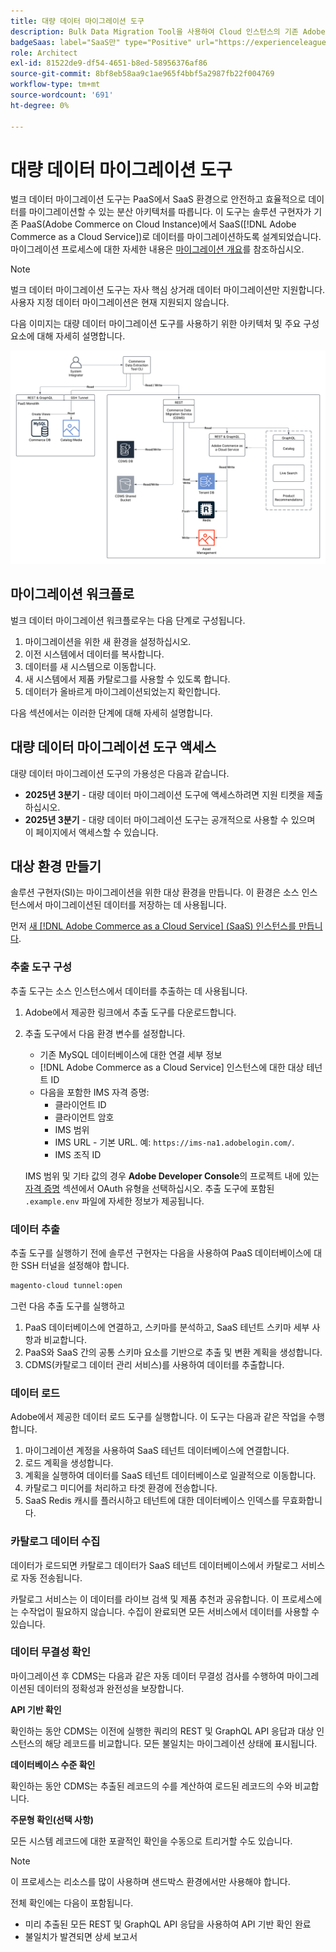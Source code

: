 ```yaml
---
title: 대량 데이터 마이그레이션 도구
description: Bulk Data Migration Tool을 사용하여 Cloud 인스턴스의 기존 Adobe Commerce에서  [!DNL Adobe Commerce as a Cloud Service] (으)로 데이터를 마이그레이션하는 방법에 대해 알아봅니다.
badgeSaas: label="SaaS만" type="Positive" url="https://experienceleague.adobe.com/en/docs/commerce/user-guides/product-solutions" tooltip="Adobe Commerce as a Cloud Service 및 Adobe Commerce Optimizer 프로젝트에만 적용됩니다(Adobe 관리 SaaS 인프라)."
role: Architect
exl-id: 81522de9-df54-4651-b8ed-58956376af86
source-git-commit: 8bf8eb58aa9c1ae965f4bbf5a2987fb22f004769
workflow-type: tm+mt
source-wordcount: '691'
ht-degree: 0%

---
```


# 대량 데이터 마이그레이션 도구

벌크 데이터 마이그레이션 도구는 PaaS에서 SaaS 환경으로 안전하고 효율적으로 데이터를 마이그레이션할 수 있는 분산 아키텍처를 따릅니다. 이 도구는 솔루션 구현자가 기존 PaaS(Adobe Commerce on Cloud Instance)에서 SaaS([!DNL Adobe Commerce as a Cloud Service])로 데이터를 마이그레이션하도록 설계되었습니다. 마이그레이션 프로세스에 대한 자세한 내용은 [마이그레이션 개요](./overview.md)를 참조하십시오.

>[!NOTE]
>
>벌크 데이터 마이그레이션 도구는 자사 핵심 상거래 데이터 마이그레이션만 지원합니다. 사용자 지정 데이터 마이그레이션은 현재 지원되지 않습니다.

다음 이미지는 대량 데이터 마이그레이션 도구를 사용하기 위한 아키텍처 및 주요 구성 요소에 대해 자세히 설명합니다.

![대량 데이터 마이그레이션 도구 아키텍처](../assets/bulk-data-diagram.png)

## 마이그레이션 워크플로

벌크 데이터 마이그레이션 워크플로우는 다음 단계로 구성됩니다.

1. 마이그레이션을 위한 새 환경을 설정하십시오.
1. 이전 시스템에서 데이터를 복사합니다.
1. 데이터를 새 시스템으로 이동합니다.
1. 새 시스템에서 제품 카탈로그를 사용할 수 있도록 합니다.
1. 데이터가 올바르게 마이그레이션되었는지 확인합니다.

다음 섹션에서는 이러한 단계에 대해 자세히 설명합니다.

## 대량 데이터 마이그레이션 도구 액세스

대량 데이터 마이그레이션 도구의 가용성은 다음과 같습니다.

- **2025년 3분기** - 대량 데이터 마이그레이션 도구에 액세스하려면 지원 티켓을 제출하십시오.
- **2025년 3분기** - 대량 데이터 마이그레이션 도구는 공개적으로 사용할 수 있으며 이 페이지에서 액세스할 수 있습니다.

## 대상 환경 만들기

솔루션 구현자(SI)는 마이그레이션을 위한 대상 환경을 만듭니다. 이 환경은 소스 인스턴스에서 마이그레이션된 데이터를 저장하는 데 사용됩니다.

먼저 [새  [!DNL Adobe Commerce as a Cloud Service] (SaaS) 인스턴스를 만듭니다](../getting-started.md#create-an-instance).

### 추출 도구 구성

추출 도구는 소스 인스턴스에서 데이터를 추출하는 데 사용됩니다.

1. Adobe에서 제공한 링크에서 추출 도구를 다운로드합니다.
1. 추출 도구에서 다음 환경 변수를 설정합니다.
   - 기존 MySQL 데이터베이스에 대한 연결 세부 정보
   - [!DNL Adobe Commerce as a Cloud Service] 인스턴스에 대한 대상 테넌트 ID
   - 다음을 포함한 IMS 자격 증명:
      - 클라이언트 ID
      - 클라이언트 암호
      - IMS 범위
      - IMS URL - 기본 URL. 예: `https://ims-na1.adobelogin.com/`.
      - IMS 조직 ID

   IMS 범위 및 기타 값의 경우 **Adobe Developer Console**&#x200B;의 프로젝트 내에 있는 [자격 증명](https://developer.adobe.com/console/) 섹션에서 OAuth 유형을 선택하십시오. 추출 도구에 포함된 `.example.env` 파일에 자세한 정보가 제공됩니다.

### 데이터 추출

추출 도구를 실행하기 전에 솔루션 구현자는 다음을 사용하여 PaaS 데이터베이스에 대한 SSH 터널을 설정해야 합니다.

```bash
magento-cloud tunnel:open
```

그런 다음 추출 도구를 실행하고

1. PaaS 데이터베이스에 연결하고, 스키마를 분석하고, SaaS 테넌트 스키마 세부 사항과 비교합니다.
1. PaaS와 SaaS 간의 공통 스키마 요소를 기반으로 추출 및 변환 계획을 생성합니다.
1. CDMS(카탈로그 데이터 관리 서비스)를 사용하여 데이터를 추출합니다.

### 데이터 로드

Adobe에서 제공한 데이터 로드 도구를 실행합니다. 이 도구는 다음과 같은 작업을 수행합니다.

1. 마이그레이션 계정을 사용하여 SaaS 테넌트 데이터베이스에 연결합니다.
1. 로드 계획을 생성합니다.
1. 계획을 실행하여 데이터를 SaaS 테넌트 데이터베이스로 일괄적으로 이동합니다.
1. 카탈로그 미디어를 처리하고 타겟 환경에 전송합니다.
1. SaaS Redis 캐시를 플러시하고 테넌트에 대한 데이터베이스 인덱스를 무효화합니다.

### 카탈로그 데이터 수집

데이터가 로드되면 카탈로그 데이터가 SaaS 테넌트 데이터베이스에서 카탈로그 서비스로 자동 전송됩니다.

카탈로그 서비스는 이 데이터를 라이브 검색 및 제품 추천과 공유합니다. 이 프로세스에는 수작업이 필요하지 않습니다. 수집이 완료되면 모든 서비스에서 데이터를 사용할 수 있습니다.

### 데이터 무결성 확인

마이그레이션 후 CDMS는 다음과 같은 자동 데이터 무결성 검사를 수행하여 마이그레이션된 데이터의 정확성과 완전성을 보장합니다.

**API 기반 확인**

확인하는 동안 CDMS는 이전에 실행한 쿼리의 REST 및 GraphQL API 응답과 대상 인스턴스의 해당 레코드를 비교합니다. 모든 불일치는 마이그레이션 상태에 표시됩니다.

**데이터베이스 수준 확인**

확인하는 동안 CDMS는 추출된 레코드의 수를 계산하여 로드된 레코드의 수와 비교합니다.

**주문형 확인(선택 사항)**

모든 시스템 레코드에 대한 포괄적인 확인을 수동으로 트리거할 수도 있습니다.

>[!NOTE]
>
>이 프로세스는 리소스를 많이 사용하며 샌드박스 환경에서만 사용해야 합니다.

전체 확인에는 다음이 포함됩니다.

- 미리 추출된 모든 REST 및 GraphQL API 응답을 사용하여 API 기반 확인 완료
- 불일치가 발견되면 상세 보고서
